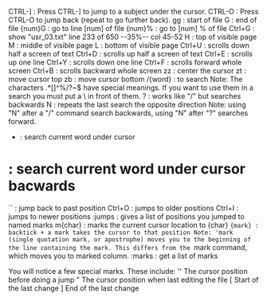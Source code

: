 CTRL-] : Press  CTRL-]  to jump to a subject under the cursor.
CTRL-O : Press  CTRL-O  to jump back (repeat to go further back).
gg : start of file
G : end of file
{num}G : go to line [num] of file
{num}% : go to [num] % of file
Ctrl+G : show "usr_03.txt" line 233 of 650 --35%-- col 45-52 
H : top of visible page
M : middle of visible page
L : bottom of visible page
Ctrl+U : scrolls down half a screen of text
Ctrl+D : scrolls up half a screen of text
Ctrl+E : scrolls up one line
Ctrl+Y : scrolls down one line
Ctrl+F : scrolls forward whole screen
Ctrl+B : scrolls backward whole screen
zz : center the cursor
zt : move cursor top
zb : move cursor bottom
/{word} : to search
Note:
	The characters .*[]^%/\?~$ have special meanings.  If you want to use them in a search you must put a \ in front of them.
? : works like "/" but searches backwards
N : repeats the last search the opposite direction
Note:
    using "N" after a "/" command search backwards, using "N" after "?" searches
forward.
* : search current word under cursor
# : search current word under cursor bacwards
`` : jump back to past position
Ctrl+O : jumps to older positions
Ctrl+I : jumps to newer positions
:jumps : gives a list of positions you jumped to
named marks
m{char} : marks the current cursor location to {char}
`{mark} : backtick + a mark takes the cursor to that position
Note:
    'mark (single quotation mark, or apostrophe) moves you to the beginning of the line containing the mark. This differs from the `mark command, which moves you to marked column.
:marks : get a list of marks

You will notice a few special marks.  These include:
    ''	The cursor position before doing a jump
	"	The cursor position when last editing the file
	[	Start of the last change
	]	End of the last change
